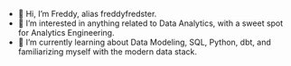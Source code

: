 - 👋 Hi, I’m Freddy, alias freddyfredster.
- 👀 I’m interested in anything related to Data Analytics, with a sweet spot for Analytics Engineering.
- 🌱 I’m currently learning about Data Modeling, SQL, Python, dbt, and familiarizing myself with the modern data stack.


<!---
freddyfredster/freddyfredster is a ✨ special ✨ repository because its `README.md` (this file) appears on your GitHub profile.
You can click the Preview link to take a look at your changes.
--->
